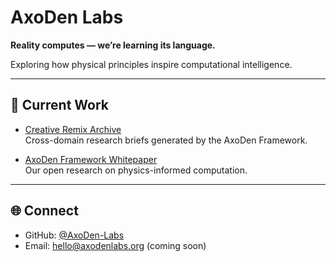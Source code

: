 # AxoDen Labs  
**Reality computes — we’re learning its language.**

Exploring how physical principles inspire computational intelligence.

---

## 🧩 Current Work

- [Creative Remix Archive](https://github.com/AxoDen-Labs/creative-remix-archive)  
  Cross-domain research briefs generated by the AxoDen Framework.

- [AxoDen Framework Whitepaper](https://github.com/AxoDen-Labs/whitepapers)  
  Our open research on physics-informed computation.

---

## 🌐 Connect

- GitHub: [@AxoDen-Labs](https://github.com/AxoDen-Labs)  
- Email: hello@axodenlabs.org (coming soon)
